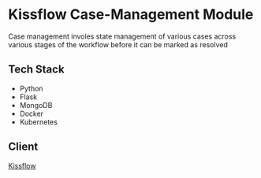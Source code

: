 # Kissflow Case-Management Module

Case management involes state management of various cases across various stages of the workflow before it can be marked as resolved

## Tech Stack

* Python
* Flask
* MongoDB
* Docker
* Kubernetes

## Client

[Kissflow](https://kissflow.com)
